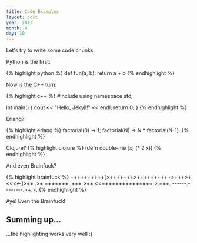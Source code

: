 ```yaml
---
title: Code Examples
layout: post
year: 2013
month: 4
day: 10
---
```


Let's try to write some code chunks.

Python is the first:

{% highlight python %}
def fun(a, b):
    return a + b
{% endhighlight %}

Now is the C++ turn:

{% highlight c++ %}
#include <iostream>
using namespace std;

int main()
{
    cout << "Hello, Jekyll!" << endl;
    return 0;
}
{% endhighlight %}

Erlang?

{% highlight erlang %}
factorial(0) -> 1;
factorial(N) -> N * factorial(N-1).
{% endhighlight %}

Clojure?
{% highlight clojure %}
(defn double-me [x] (* 2 x))
{% endhighlight %}

And even Brainfuck?

{% highlight brainfuck %}
++++++++++[>+++++++>++++++++++>+++>+<<<<-]>++
 .>+.+++++++..+++.>++.<<+++++++++++++++.>.+++.
 ------.--------.>+.>.
{% endhighlight %}

Aye! Even the Brainfuck!

## Summing up...
...the highlighting works very well :)
